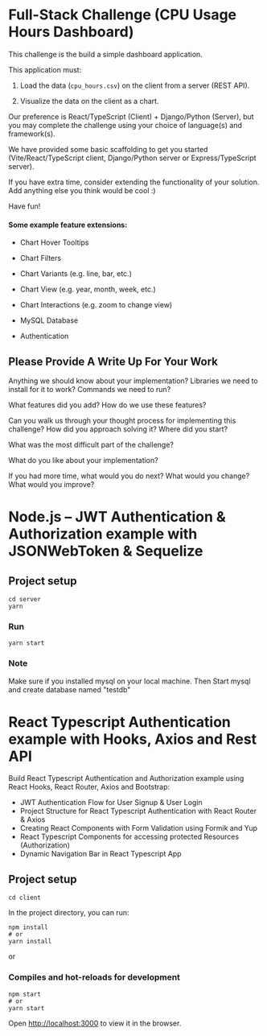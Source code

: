 # Full-Stack Challenge (CPU Usage Hours Dashboard)

This challenge is the build a simple dashboard application.

This application must:

1. Load the data (`cpu_hours.csv`) on the client from a server (REST API).

2. Visualize the data on the client as a chart.

Our preference is React/TypeScript (Client) + Django/Python (Server), but you may complete the challenge using your choice of language(s) and framework(s).

We have provided some basic scaffolding to get you started (Vite/React/TypeScript client, Django/Python server or Express/TypeScript server).

If you have extra time, consider extending the functionality of your solution. Add anything else you think would be cool :)

Have fun!

#### Some example feature extensions:

* Chart Hover Tooltips

* Chart Filters

* Chart Variants (e.g. line, bar, etc.)

* Chart View (e.g. year, month, week, etc.)

* Chart Interactions (e.g. zoom to change view)

* MySQL Database

* Authentication

## Please Provide A Write Up For Your Work

Anything we should know about your implementation? Libraries we need to install for it to work? Commands we need to run?

What features did you add? How do we use these features?

Can you walk us through your thought process for implementing this challenge? How did you approach solving it? Where did you start?

What was the most difficult part of the challenge?

What do you like about your implementation?

If you had more time, what would you do next? What would you change? What would you improve?

# Node.js – JWT Authentication & Authorization example with JSONWebToken & Sequelize
## Project setup
```
cd server
yarn
```

### Run
```
yarn start
```

### Note
Make sure if you installed mysql on your local machine.
Then Start mysql and create database named "testdb"

# React Typescript Authentication example with Hooks, Axios and Rest API

Build React Typescript Authentication and Authorization example using React Hooks, React Router, Axios and Bootstrap:
- JWT Authentication Flow for User Signup & User Login
- Project Structure for React Typescript Authentication with React Router & Axios
- Creating React Components with Form Validation using Formik and Yup
- React Typescript Components for accessing protected Resources (Authorization)
- Dynamic Navigation Bar in React Typescript App

## Project setup
```
cd client
```

In the project directory, you can run:

```
npm install
# or
yarn install
```

or

### Compiles and hot-reloads for development

```
npm start
# or
yarn start
```

Open [http://localhost:3000](http://localhost:3000) to view it in the browser.